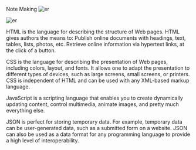 Note Making
![er](https://user-images.githubusercontent.com/115596359/206101283-1c95edee-c652-4f52-89e6-ad6eaf1d8f8d.png)

![er](https://user-images.githubusercontent.com/115596359/206101036-b9844bbe-16d8-4a5e-a6d8-2dedcc9ebf7f.png)

HTML is the language for describing the structure of Web pages. HTML gives authors the means to: Publish online documents with headings, text, tables, lists, photos, etc. Retrieve online information via hypertext links, at the click of a button.

CSS is the language for describing the presentation of Web pages, including colors, layout, and fonts. It allows one to adapt the presentation to different types of devices, such as large screens, small screens, or printers. CSS is independent of HTML and can be used with any XML-based markup language.

JavaScript is a scripting language that enables you to create dynamically updating content, control multimedia, animate images, and pretty much everything else.

JSON is perfect for storing temporary data. For example, temporary data can be user-generated data, such as a submitted form on a website. JSON can also be used as a data format for any programming language to provide a high level of interoperability.
